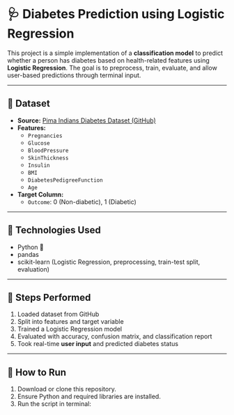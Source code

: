 # 🩺 Diabetes Prediction using Logistic Regression

This project is a simple implementation of a **classification model** to predict whether a person has diabetes based on health-related features using **Logistic Regression**. The goal is to preprocess, train, evaluate, and allow user-based predictions through terminal input.

---

## 📁 Dataset

- **Source:** [Pima Indians Diabetes Dataset (GitHub)](https://raw.githubusercontent.com/plotly/datasets/master/diabetes.csv)
- **Features:**
  - `Pregnancies`
  - `Glucose`
  - `BloodPressure`
  - `SkinThickness`
  - `Insulin`
  - `BMI`
  - `DiabetesPedigreeFunction`
  - `Age`
- **Target Column:**
  - `Outcome`: 0 (Non-diabetic), 1 (Diabetic)

---

## 🔧 Technologies Used

- Python 🐍
- pandas
- scikit-learn (Logistic Regression, preprocessing, train-test split, evaluation)

---

## 🚀 Steps Performed

1. Loaded dataset from GitHub
2. Split into features and target variable
3. Trained a Logistic Regression model
4. Evaluated with accuracy, confusion matrix, and classification report
5. Took real-time **user input** and predicted diabetes status

---

## 📌 How to Run

1. Download or clone this repository.
2. Ensure Python and required libraries are installed.
3. Run the script in terminal:


